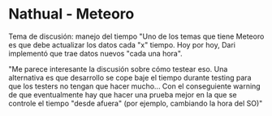 # Nathual - Meteoro

Tema de discusión: manejo del tiempo
"Uno de los temas que tiene Meteoro es que debe actualizar los datos cada "x" tiempo. Hoy por hoy, Dari implementó que trae datos nuevos "cada una hora".

"Me parece interesante la discusión sobre cómo testear eso. Una alternativa es que desarrollo se cope  baje el tiempo durante testing para que los testers no tengan que hacer mucho... Con el conseguiente warning de que eventualmente hay que hacer una prueba mejor en la que se controle el tiempo "desde afuera" (por ejemplo, cambiando la hora del SO)"
